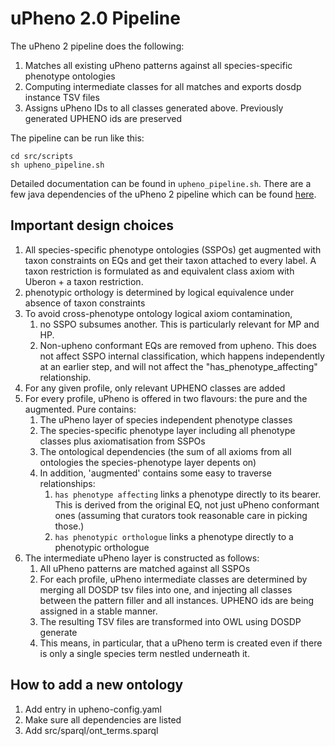 # uPheno 2.0 Pipeline

The uPheno 2 pipeline does the following:

1. Matches all existing uPheno patterns against all species-specific phenotype ontologies
2. Computing intermediate classes for all matches and exports dosdp instance TSV files
3. Assigns uPheno IDs to all classes generated above. Previously generated UPHENO ids are preserved

The pipeline can be run like this:

```
cd src/scripts
sh upheno_pipeline.sh
``` 

Detailed documentation can be found in `upheno_pipeline.sh`.
There are a few java dependencies of the uPheno 2 pipeline which can be found [here](https://github.com/monarch-ebi-dev/phenotype.utils).


## Important design choices

1. All species-specific phenotype ontologies (SSPOs) get augmented with taxon constraints on EQs and get their taxon attached to every label. A taxon restriction is formulated as and equivalent class axiom with Uberon + a taxon restriction.
1. phenotypic orthology is determined by logical equivalence under absence of taxon constraints
1. To avoid cross-phenotype ontology logical axiom contamination, 
   1. no SSPO subsumes another. This is particularly relevant for MP and HP.
   2. Non-upheno conformant EQs are removed from upheno. This does not affect SSPO internal classification, which happens independently at an earlier step, and will not affect the "has_phenotype_affecting" relationship. 
1. For any given profile, only relevant UPHENO classes are added
1. For every profile, uPheno is offered in two flavours: the pure and the augmented. Pure contains:
   1. The uPheno layer of species independent phenotype classes
   1. The species-specific phenotype layer including all phenotype classes plus axiomatisation from SSPOs 
   1. The ontological dependencies (the sum of all axioms from all ontologies the species-phenotype layer depents on)
   1. In addition, 'augmented' contains some easy to traverse relationships:
      1. `has phenotype affecting` links a phenotype directly to its bearer. This is derived from the original EQ, not just uPheno conformant ones (assuming that curators took reasonable care in picking those.)
      1. `has phenotypic orthologue` links a phenotype directly to a phenotypic orthologue
1. The intermediate uPheno layer is constructed as follows:
   1. All uPheno patterns are matched against all SSPOs
   1. For each profile, uPheno intermediate classes are determined by merging all DOSDP tsv files into one, and injecting all classes between the pattern filler and all instances. UPHENO ids are being assigned in a stable manner.
   1. The resulting TSV files are transformed into OWL using DOSDP generate
   1. This means, in particular, that a uPheno term is created even if there is only a single species term nestled underneath it.
	 
	 
## How to add a new ontology

1. Add entry in upheno-config.yaml
1. Make sure all dependencies are listed
1. Add src/sparql/ont_terms.sparql